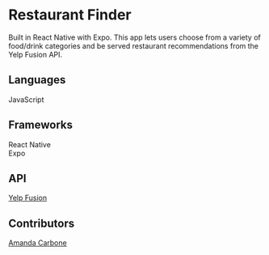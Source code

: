 # Restaurant Finder

Built in React Native with Expo. This app lets users choose from a variety of food/drink categories and be served restaurant recommendations from the Yelp Fusion API.

## Languages
JavaScript

## Frameworks
React Native\
Expo

## API
[Yelp Fusion](https://www.yelp.com/developers/documentation/v3/get_started)

## Contributors
[Amanda Carbone](https://github.com/amandacarbone)